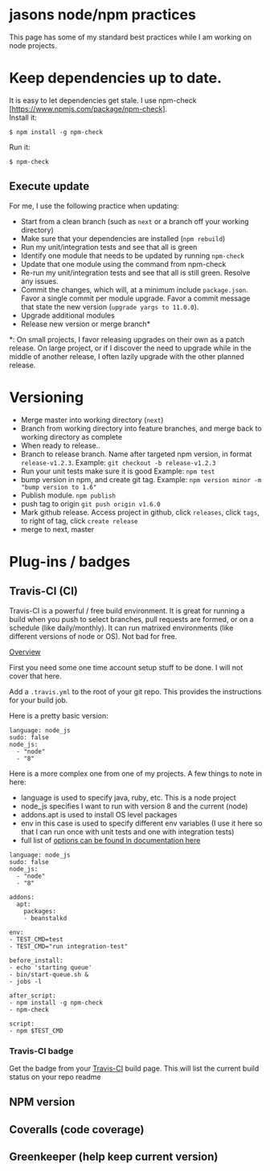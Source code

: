 # jasons node/npm practices

This page has some of my standard best practices while I am working on node projects.

# Keep dependencies up to date.

It is easy to let dependencies get stale.  I use npm-check [https://www.npmjs.com/package/npm-check].  
Install it:
```
$ npm install -g npm-check
```

Run it:
```
$ npm-check
```

## Execute update

For me, I use the following practice when updating:
- Start from a clean branch (such as `next` or a branch off your working directory)
- Make sure that your dependencies are installed (`npm rebuild`)
- Run my unit/integration tests and see that all is green
- Identify one module that needs to be updated by running `npm-check`
- Update that one module using the command from npm-check
- Re-run my unit/integration tests and see that all is still green.  Resolve any issues.
- Commit the changes, which will, at a minimum include `package.json`.  Favor a single commit per module upgrade.  Favor a commit message that state the new version (`upgrade yargs to 11.0.0`).
- Upgrade additional modules
- Release new version or merge branch*

*: On small projects, I favor releasing upgrades on their own as a patch release.  On large project, or if I discover the need to upgrade while in the middle of another release, I often lazily upgrade with the other planned release.

# Versioning

- Merge master into working directory (`next`)
- Branch from working directory into feature branches, and merge back to working directory as complete
- When ready to release..
- Branch to release branch.  Name after targeted npm version, in format `release-v1.2.3`.  Example: `git checkout -b release-v1.2.3`
- Run your unit tests make sure it is good Example: `npm test`
- bump version in npm, and create git tag.  Example: `npm version minor -m "bump version to 1.6"`
- Publish module.  `npm publish`
- push tag to origin `git push origin v1.6.0`
- Mark github release.  Access project in github, click `releases`, click `tags`, to right of tag, click `create release`
- merge to next, master

# Plug-ins / badges

## Travis-CI (CI)

Travis-CI is a powerful / free build environment.  It is great for running a build when you push to select branches, pull requests are formed, or on a schedule (like daily/monthly).  It can run matrixed environments (like different versions of node or OS).  Not bad for free.

[Overview](https://docs.travis-ci.com/user/tutorial/)

First you need some one time account setup stuff to be done.  I will not cover that here.

Add a `.travis.yml` to the root of your git repo.  This provides the instructions for your build job.

Here is a pretty basic version:
```
language: node_js
sudo: false
node_js:
  - "node"
  - "8"
```

Here is a more complex one from one of my projects.  A few things to note in here:
- language is used to specify java, ruby, etc.  This is a node project
- node_js specifies I want to run with version 8 and the current (node)
- addons.apt is used to install OS level packages
- env in this case is used to specify different env variables (I use it here so that I can run once with unit tests and one with integration tests)
- full list of [options can be found in documentation here](https://docs.travis-ci.com/user/customizing-the-build)

```
language: node_js
sudo: false
node_js:
  - "node"
  - "8"

addons:
  apt:
    packages:
    - beanstalkd

env:
- TEST_CMD=test
- TEST_CMD="run integration-test"

before_install:
- echo 'starting queue'
- bin/start-queue.sh &
- jobs -l

after_script:
- npm install -g npm-check
- npm-check

script:
- npm $TEST_CMD
```

### Travis-CI badge

Get the badge from your [Travis-CI](https://travis-ci.org/jasonray) build page.  This will list the current build status on your repo readme

## NPM version

## Coveralls (code coverage)

## Greenkeeper (help keep current version)


